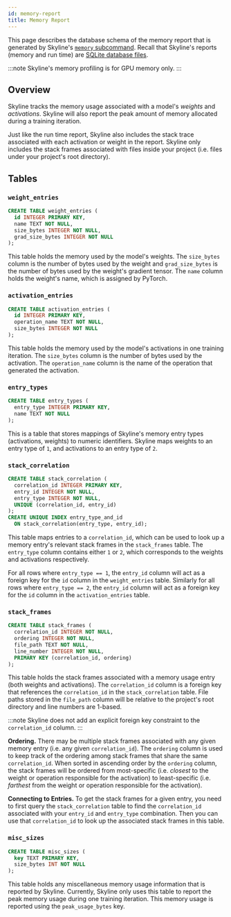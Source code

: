 ```yaml
---
id: memory-report
title: Memory Report
---
```


This page describes the database schema of the memory report that is generated
by Skyline's [`memory` subcommand](cli.md#memory-profiling). Recall
that Skyline's reports (memory and run time) are [SQLite database
files](https://www.sqlite.org/).

:::note
Skyline's memory profiling is for GPU memory only.
:::

## Overview

Skyline tracks the memory usage associated with a model's *weights* and
*activations*. Skyline will also report the peak amount of memory allocated
during a training iteration.

Just like the run time report, Skyline also includes the stack trace associated
with each activation or weight in the report. Skyline only includes the stack
frames associated with files inside your project (i.e. files under your
project's root directory).

## Tables

### `weight_entries`

```sql title="Schema"
CREATE TABLE weight_entries (
  id INTEGER PRIMARY KEY,
  name TEXT NOT NULL,
  size_bytes INTEGER NOT NULL,
  grad_size_bytes INTEGER NOT NULL
);
```
This table holds the memory used by the model's weights. The `size_bytes`
column is the number of bytes used by the weight and `grad_size_bytes` is the
number of bytes used by the weight's gradient tensor. The `name` column holds
the weight's name, which is assigned by PyTorch.

### `activation_entries`

```sql title="Schema"
CREATE TABLE activation_entries (
  id INTEGER PRIMARY KEY,
  operation_name TEXT NOT NULL,
  size_bytes INTEGER NOT NULL
);
```
This table holds the memory used by the model's activations in one training
iteration. The `size_bytes` column is the number of bytes used by the
activation. The `operation_name` column is the name of the operation that
generated the activation.

### `entry_types`

```sql title="Schema"
CREATE TABLE entry_types (
  entry_type INTEGER PRIMARY KEY,
  name TEXT NOT NULL
);
```
This is a table that stores mappings of Skyline's memory entry types
(activations, weights) to numeric identifiers. Skyline maps weights to an entry
type of `1`, and activations to an entry type of `2`.

### `stack_correlation`

```sql title="Schema"
CREATE TABLE stack_correlation (
  correlation_id INTEGER PRIMARY KEY,
  entry_id INTEGER NOT NULL,
  entry_type INTEGER NOT NULL,
  UNIQUE (correlation_id, entry_id)
);
CREATE UNIQUE INDEX entry_type_and_id
  ON stack_correlation(entry_type, entry_id);
```
This table maps entries to a `correlation_id`, which can be used to look up a
memory entry's relevant stack frames in the `stack_frames` table. The
`entry_type` column contains either `1` or `2`, which corresponds to the
weights and activations respectively.

For all rows where `entry_type == 1`, the `entry_id` column will act as a
foreign key for the `id` column in the `weight_entries` table. Similarly for
all rows where `entry_type == 2`, the `entry_id` column will act as a foreign
key for the `id` column in the `activation_entries` table.

### `stack_frames`

```sql title="Schema"
CREATE TABLE stack_frames (
  correlation_id INTEGER NOT NULL,
  ordering INTEGER NOT NULL,
  file_path TEXT NOT NULL,
  line_number INTEGER NOT NULL,
  PRIMARY KEY (correlation_id, ordering)
);
```
This table holds the stack frames associated with a memory usage entry (both
weights and activations). The `correlation_id` column is a foreign key that
references the `correlation_id` in the `stack_correlation` table. File paths
stored in the `file_path` column will be relative to the project's root
directory and line numbers are 1-based.

:::note
Skyline does not add an explicit foreign key constraint to the `correlation_id`
column.
:::

**Ordering.**
There may be multiple stack frames associated with any given memory entry (i.e.
any given `correlation_id`). The `ordering` column is used to keep track of the
ordering among stack frames that share the same `correlation_id`. When sorted
in ascending order by the `ordering` column, the stack frames will be ordered
from most-specific (i.e. *closest* to the weight or operation responsible for
the activation) to least-specific (i.e. *farthest* from the weight or operation
responsible for the activation).

**Connecting to Entries.**
To get the stack frames for a given entry, you need to first query the
`stack_correlation` table to find the `correlation_id` associated with your
`entry_id` and `entry_type` combination. Then you can use that `correlation_id`
to look up the associated stack frames in this table.

### `misc_sizes`

```sql title="Schema"
CREATE TABLE misc_sizes (
  key TEXT PRIMARY KEY,
  size_bytes INT NOT NULL
);
```

This table holds any miscellaneous memory usage information that is reported by
Skyline. Currently, Skyline only uses this table to report the peak memory
usage during one training iteration. This memory usage is reported using the
`peak_usage_bytes` key.

